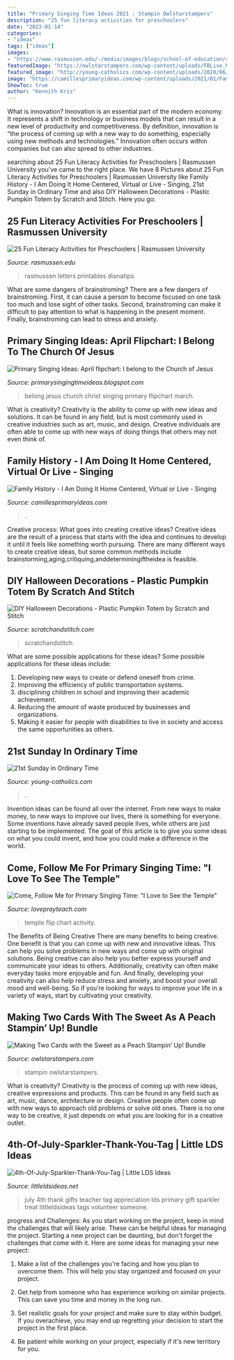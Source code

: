 ```yaml
---
title: "Primary Singing Time Ideas 2021 : Stampin Owlstarstampers"
description: "25 fun literacy activities for preschoolers"
date: "2023-01-14"
categories:
- "ideas"
tags: ["ideas"]
images:
- "https://www.rasmussen.edu/-/media/images/blogs/school-of-education/412soewe4215_compressed.jpg?la=en&amp;hash=EE9DD705016499DD6DF906A4BD77491569D18255"
featuredImage: "https://owlstarstampers.com/wp-content/uploads/FBLive_May1221_2.jpg"
featured_image: "http://young-catholics.com/wp-content/uploads/2020/06/21st-Sunday-in-Ordinary-Time.png"
image: "https://camillesprimaryideas.com/wp-content/uploads/2021/01/Family-History-I-Am-Doing-It-Cover.jpg"
ShowToc: true
author: "Kennith Kris"
---
```



What is innovation?
Innovation is an essential part of the modern economy. It represents a shift in technology or business models that can result in a new level of productivity and competitiveness. By definition, innovation is “the process of coming up with a new way to do something, especially using new methods and technologies.” Innovation often occurs within companies but can also spread to other industries.

	

		
searching about 25 Fun Literacy Activities for Preschoolers | Rasmussen University you've came to the right place. We have 8 Pictures about 25 Fun Literacy Activities for Preschoolers | Rasmussen University like Family History - I Am Doing It Home Centered, Virtual or Live - Singing, 21st Sunday in Ordinary Time and also DIY Halloween Decorations - Plastic Pumpkin Totem by Scratch and Stitch. Here you go:
		
    
## 25 Fun Literacy Activities For Preschoolers | Rasmussen University

<img loading=lazy src="https://www.rasmussen.edu/-/media/images/blogs/school-of-education/412soewe4215_compressed.jpg?la=en&amp;hash=EE9DD705016499DD6DF906A4BD77491569D18255" onerror="this.onerror=null;this.src='https://tse4.mm.bing.net/th?id=OIP.czWPSw9hRPJbL2pn5ibQhwHaD3&amp;pid=15.1';" alt="25 Fun Literacy Activities for Preschoolers | Rasmussen University">

_Source: rasmussen.edu_

>rasmussen letters printables dianatips. 

	

What are some dangers of brainstroming?
There are a few dangers of brainstroming. First, it can cause a person to become focused on one task too much and lose sight of other tasks. Second, brainstroming can make it difficult to pay attention to what is happening in the present moment. Finally, brainstroming can lead to stress and anxiety.

    
## Primary Singing Ideas: April Flipchart: I Belong To The Church Of Jesus

<img loading=lazy src="http://2.bp.blogspot.com/_smAmvUy-CqE/S6f5kpc64SI/AAAAAAAADik/XSC9ylo9i58/s320/IaeIQY.jpeg" onerror="this.onerror=null;this.src='https://tse2.mm.bing.net/th?id=OIP.QHcI30EztF7uQGMX2WIdpQAAAA&amp;pid=15.1';" alt="Primary Singing Ideas: April flipchart: I belong to the Church of Jesus">

_Source: primarysingingtimeideas.blogspot.com_

>belong jesus church christ singing primary flipchart march. 

	

What is creativity?
Creativity is the ability to come up with new ideas and solutions. It can be found in any field, but is most commonly used in creative industries such as art, music, and design. Creative individuals are often able to come up with new ways of doing things that others may not even think of.

    
## Family History - I Am Doing It Home Centered, Virtual Or Live - Singing

<img loading=lazy src="https://camillesprimaryideas.com/wp-content/uploads/2021/01/Family-History-I-Am-Doing-It-Cover.jpg" onerror="this.onerror=null;this.src='https://tse4.mm.bing.net/th?id=OIP.8KdOAFS3l81gKZlLeCPlKQHaHa&amp;pid=15.1';" alt="Family History - I Am Doing It Home Centered, Virtual or Live - Singing">

_Source: camillesprimaryideas.com_

>. 

	

Creative process: What goes into creating creative ideas?
Creative ideas are the result of a process that starts with the idea and continues to develop it until it feels like something worth pursuing. There are many different ways to create creative ideas, but some common methods include brainstorming,aging,critiquing,anddeterminingiftheidea is feasible.

    
## DIY Halloween Decorations - Plastic Pumpkin Totem By Scratch And Stitch

<img loading=lazy src="https://scratchandstitch.com/wp-content/uploads/2016/10/diy-halloween-decoration-pumpkin-totem-scratchandstitch.jpg" onerror="this.onerror=null;this.src='https://tse4.mm.bing.net/th?id=OIP.2DIhy-8sGdLAg6sNtOAzgwHaLH&amp;pid=15.1';" alt="DIY Halloween Decorations - Plastic Pumpkin Totem by Scratch and Stitch">

_Source: scratchandstitch.com_

>scratchandstitch. 

	

What are some possible applications for these ideas?
Some possible applications for these ideas include: 
1. Developing new ways to create or defend oneself from crime. 
2. Improving the efficiency of public transportation systems. 
3. disciplining children in school and improving their academic achievement. 
4. Reducing the amount of waste produced by businesses and organizations. 
5. Making it easier for people with disabilities to live in society and access the same opportunities as others.

    
## 21st Sunday In Ordinary Time

<img loading=lazy src="http://young-catholics.com/wp-content/uploads/2020/06/21st-Sunday-in-Ordinary-Time.png" onerror="this.onerror=null;this.src='https://tse1.mm.bing.net/th?id=OIP.13_0AS_g4gwD8VpkVcFxZQHaEK&amp;pid=15.1';" alt="21st Sunday in Ordinary Time">

_Source: young-catholics.com_

>. 

	

Invention ideas can be found all over the internet. From new ways to make money, to new ways to improve our lives, there is something for everyone. Some inventions have already saved people lives, while others are just starting to be implemented. The goal of this article is to give you some ideas on what you could invent, and how you could make a difference in the world.

    
## Come, Follow Me For Primary Singing Time: &quot;I Love To See The Temple&quot;

<img loading=lazy src="https://lpt-primary.s3-us-west-2.amazonaws.com/2020-Singing+TIme/I+Love+to+See+the+Temple/LovePrayTeach-+I+Love+To+see+The+Temple-03.jpg" onerror="this.onerror=null;this.src='https://tse3.mm.bing.net/th?id=OIP.E4hMufwb-v3ITVMp5f-kYwHaLG&amp;pid=15.1';" alt="Come, Follow Me for Primary Singing Time: &quot;I Love to See the Temple&quot;">

_Source: loveprayteach.com_

>temple flip chart activity. 

	

The Benefits of Being Creative
There are many benefits to being creative. One benefit is that you can come up with new and innovative ideas. This can help you solve problems in new ways and come up with original solutions. Being creative can also help you better express yourself and communicate your ideas to others. Additionally, creativity can often make everyday tasks more enjoyable and fun. And finally, developing your creativity can also help reduce stress and anxiety, and boost your overall mood and well-being. So if you’re looking for ways to improve your life in a variety of ways, start by cultivating your creativity.

    
## Making Two Cards With The Sweet As A Peach Stampin’ Up! Bundle

<img loading=lazy src="https://owlstarstampers.com/wp-content/uploads/FBLive_May1221_2.jpg" onerror="this.onerror=null;this.src='https://tse4.mm.bing.net/th?id=OIP.QFh9A_elcf7gMDgzqmrVTwHaJ4&amp;pid=15.1';" alt="Making Two Cards with the Sweet as a Peach Stampin’ Up! Bundle">

_Source: owlstarstampers.com_

>stampin owlstarstampers. 

	

What is creativity?
Creativity is the process of coming up with new ideas, creative expressions and products. This can be found in any field such as art, music, dance, architecture or design. Creative people often come up with new ways to approach old problems or solve old ones. There is no one way to be creative, it just depends on what you are looking for in a creative outlet.

    
## 4th-Of-July-Sparkler-Thank-You-Tag | Little LDS Ideas

<img loading=lazy src="https://littleldsideas.net/wp-content/uploads/2017/06/4th-Of-July-Sparkler-Thank-You-Tag.png" onerror="this.onerror=null;this.src='https://tse3.mm.bing.net/th?id=OIP.IkgpezbnXhY-RShWGLJsJwHaLG&amp;pid=15.1';" alt="4th-Of-July-Sparkler-Thank-You-Tag | Little LDS Ideas">

_Source: littleldsideas.net_

>july 4th thank gifts teacher tag appreciation lds primary gift sparkler treat littleldsideas tags volunteer someone. 

	

progress and Challenges: As you start working on the project, keep in mind the challenges that will likely arise. These can be helpful ideas for managing the project.
Starting a new project can be daunting, but don't forget the challenges that come with it. Here are some ideas for managing your new project:
1. Make a list of the challenges you're facing and how you plan to overcome them. This will help you stay organized and focused on your project.

2. Get help from someone who has experience working on similar projects. This can save you time and money in the long run.

3. Set realistic goals for your project and make sure to stay within budget. If you overachieve, you may end up regretting your decision to start the project in the first place.

4. Be patient while working on your project, especially if it's new territory for you.

